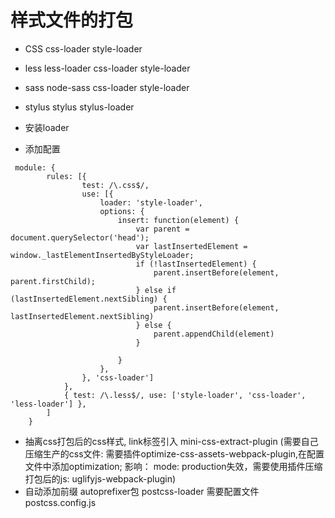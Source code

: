 # 样式文件的打包
- CSS css-loader style-loader
- less less-loader css-loader style-loader
- sass node-sass css-loader style-loader
- stylus stylus stylus-loader

- 安装loader
- 添加配置
```
 module: {
        rules: [{
                test: /\.css$/,
                use: [{
                    loader: 'style-loader',
                    options: {
                        insert: function(element) {
                            var parent = document.querySelector('head');
                            var lastInsertedElement = window._lastElementInsertedByStyleLoader;
                            if (!lastInsertedElement) {
                                parent.insertBefore(element, parent.firstChild);
                            } else if (lastInsertedElement.nextSibling) {
                                parent.insertBefore(element, lastInsertedElement.nextSibling)
                            } else {
                                parent.appendChild(element)
                            }

                        }
                    },
                }, 'css-loader']
            },
            { test: /\.less$/, use: ['style-loader', 'css-loader', 'less-loader'] },
        ]
    }
 ```

- 抽离css打包后的css样式, link标签引入 mini-css-extract-plugin 
    (需要自己压缩生产的css文件: 需要插件optimize-css-assets-webpack-plugin,在配置文件中添加optimization; 影响： mode: production失效，需要使用插件压缩打包后的js: uglifyjs-webpack-plugin)
- 自动添加前缀 autoprefixer包 postcss-loader 需要配置文件 postcss.config.js